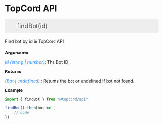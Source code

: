 # TopCord API

<div style="font-size: 20px;  background: #eeeeee; color: #5f5f5f; padding: 10px 40px; ">findBot(id)</div>
<p style="margin: 20px 0">Find bot by id in TopCord API</p>

<strong>Arguments</strong>
<div>
    <i style="color: #5ba7ff; font-weight: 600">id (string | number)</i>: The Bot ID .
<div>


<strong>Returns</strong>
<div>
<i style="color: #5ba7ff; font-weight: 600">
(Bot | undefined)
</i>: Returns the bot or undefined if bot not found.
</div>

<strong>Example</strong>
```js
import { findBot } from "@topcord/api"

findBot().then(bot => {
    // code
})
```
